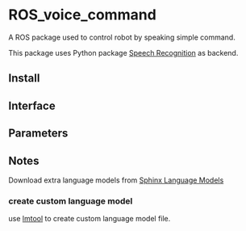 # ROS_voice_command
A ROS package used to control robot by speaking simple command. 

This package uses Python package [Speech Recognition](https://github.com/Uberi/speech_recognition) as backend.

## Install

## Interface

## Parameters

## Notes
Download extra language models from [Sphinx Language Models](https://sourceforge.net/projects/cmusphinx/files/Acoustic%20and%20Language%20Models/)

### create custom language model 
use [lmtool](http://speech.cs.cmu.edu/tools/lmtool-new.html) to create custom language model file.